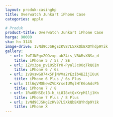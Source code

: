 ```yaml
---
layout: produk-casinghp
title: Overwatch Junkart iPhone Case
categories: apple

# Produk
product-title: Overwatch Junkart iPhone Case
harga: 90000
sku: hn-3148
image-drive: 1vNd9CJSHgEzKV87L5XkQbBXQYhdp9Yik
gallery:
  - url: 1wTJNPgxZOOzxp-abZ4is_VBARvXNSa_d
    title: iPhone 5 / 5s / SE
  - url: 1ZVx3pe_pv1OSbTrU-PyalJcOOqTkQ0Im
    title: iPhone 6 / 6s
  - url: 1vByswG874x5PjNVVa2rEzib4BZijIOuK
    title: iPhone 6 Plus / 6s Plus
  - url: 1tl6qVMOhewZVbXrseIUMqlHfK6oAdsP5
    title: iPhone 7 / 8
  - url: 1Rw6BHSEc1B-b_ki8I8xtQxKrpM1lj1Kn
    title: iPhone 7 Plus / 8 Plus
  - url: 1vNd9CJSHgEzKV87L5XkQbBXQYhdp9Yik
    title: iPhone X
---
```

